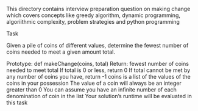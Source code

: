 This directory contains interview preparation question  on making change which covers concepts like greedy algorithm, dynamic programming, algoriithmic complexity, problem strategies and python programming

Task

Given a pile of coins of different values, determine the fewest number of coins needed to meet a given amount total.

Prototype: def makeChange(coins, total)
Return: fewest number of coins needed to meet total
If total is 0 or less, return 0
If total cannot be met by any number of coins you have, return -1
coins is a list of the values of the coins in your possession
The value of a coin will always be an integer greater than 0
You can assume you have an infinite number of each denomination of coin in the list
Your solution’s runtime will be evaluated in this task
